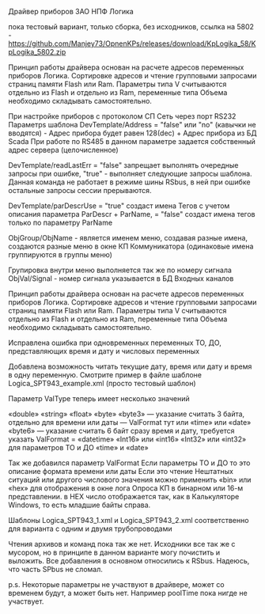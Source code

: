 Драйвер приборов ЗАО НПФ Логика

пока тестовый вариант, только сборка, без исходников, ссылка на 5802 - https://github.com/Manjey73/OpnenKPs/releases/download/KpLogika_58/KpLogika_5802.zip

Принцип работы драйвера основан на расчете адресов переменных приборов Логика.
Сортировке адресов и чтение групповыми запросами страниц памяти Flash или Ram.
Параметры типа V считываются отдельно из Flash и отдельно из Ram, переменные типа Объема необходимо складывать самостоятельно.

При настройке приборов с протоколом СП Сеть через порт RS232 
Параметрs шаблона 
DevTemplate/Address = "false" или "no" (кавычки не вводятся) - Адрес прибора будет равен 128(dec) + Адрес прибора из БД Scada
При работе по RS485 в данном параметре задается собственный адрес сервера (целочисленное)

DevTemplate/readLastErr = "false"  запрещает выполнять очередные запросы при ошибке, "true" - выполняет следующие запросы шаблона.
Данная команда не работает в режиме шины RSbus, в ней при ошибке остальные запросы сессии прерываются.

DevTemplate/parDescrUse = "true" создаст имена Тегов с учетом описания параметра ParDescr + ParName, = "false" создаст имена тегов только по параметру ParName

ObjGroup/ObjName - является именем меню, создавая разные имена, создаются разные меню в окне КП Коммуникатора (одинаковые имена группируются в группы меню)

Групировка внутри меню выполняется так же по номеру сигнала ObjVal/Signal - номер сигнала указывается в БД Входных каналов

Принцип работы драйвера основан на расчете адресов переменных приборов Логика.
Сортировке адресов и чтение групповыми запросами страниц памяти Flash или Ram.
Параметры типа V считываются отдельно из Flash и отдельно из Ram, переменные типа Объема необходимо складывать самостоятельно.

Исправлена ошибка при одновременных переменных ТО, ДО, представляющих время и дату и числовых переменных

Добавлена возможность читать текущие дату, время или дату и время в одну переменную.
Смотрите пример в файле шаблоне Logica_SPT943_example.xml (просто тестовый шаблон)

Параметр ValType теперь имеет несколько значений

«double»
«string»
«float»
«byte»
«byte3» — указание считать 3 байта, отдельно для времени или даты — ValFormat тут или «time» или «date»
«byte6» — указание считать 6 байт сразу время и дату, требуется указать ValFormat = «datetime»
«Int16» или «int16»
«Int32» или «int32»
для параметров ТО и ДО «time» и «date»

Так же добавился параметр ValFormat
Если параметры ТО и ДО то это описание формата времени или даты
Если это чтение Нештатных ситуаций или другого числового значения можно применить «bin» или «hex» для отображения в окне лога Опроса КП в бинарном или 16-м представлении. в HEX число отображается так, как в Калькуляторе Windows, то есть младшие байты справа.

Шаблоны Logica_SPT943_1.xml и Logica_SPT943_2.xml соответственно для варианта c одним и двумя трубопроводами

Чтения архивов и команд пока так же нет. Исходники все так же с мусором, но в принципе в данном варианте могу почистить и выложить. Все добавления в основном относились к RSbus.
Надеюсь, что часть SPbus не сломал.

p.s.
Некоторые параметры не участвуют в драйвере, может со временем будут, а может быть нет. Например poolTime пока нигде не участвует.
